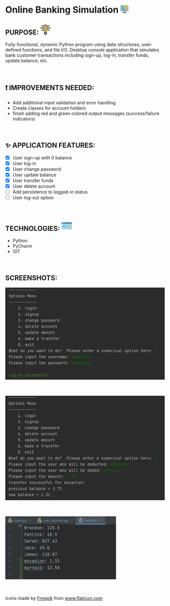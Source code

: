 # Online Banking Simulation ![img of application](https://github.com/murraiscanlon/online-banking-system/blob/master/images/online-banking.png)<br />


##  PURPOSE: ![img of application](https://github.com/murraiscanlon/group-project-calculator/blob/master/light-bulb32.png)
Fully-functional, dynamic Python program using data-structures, user-defined functions, and file I/O. Desktop console application 
that simulates bank customer transactions including sign-up, log-in, transfer funds, update balance, etc. 
<br /><br /><br />


## :exclamation: IMPROVEMENTS NEEDED:
* Add additional input validation and error handling
* Create classes for account holders
* finish adding red and green colored output messages (success/failure indicators)
<br /><br /><br />

## :sparkles: APPLICATION FEATURES:
- [X] User sign-up with 0 balance
- [X] User log-in
- [X] User change password
- [X] User update balance
- [X] User transfer funds
- [X] User delete account
- [ ] Add persistence to logged-in status
- [ ] User log-out option
<br /><br /><br />

## TECHNOLOGIES: ![img of application](https://github.com/murraiscanlon/group-project-calculator/blob/master/technologies.png)
* Python
* PyCharm
* GIT
<br /><br /><br />


## SCREENSHOTS:
![img of application](https://github.com/murraiscanlon/online-banking-system/blob/master/images/banking-options-menu.png)<br /><br /><br />

![img of application](https://github.com/murraiscanlon/online-banking-system/blob/master/images/banking-transfer.png)<br /><br /><br />

![img of application](https://github.com/murraiscanlon/online-banking-system/blob/master/images/bankroll.png)<br /><br /><br />

<div>Icons made by <a href="https://www.freepik.com" title="Freepik">Freepik</a> from <a href="https://www.flaticon.com/" title="Flaticon">www.flaticon.com</a></div>


